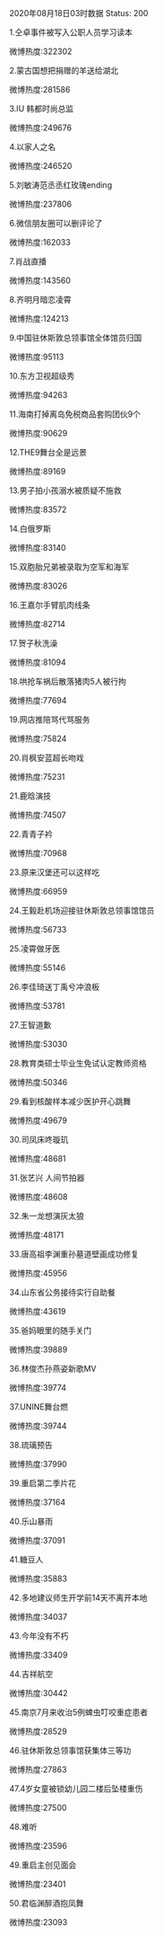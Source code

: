 2020年08月18日03时数据
Status: 200

1.仝卓事件被写入公职人员学习读本

微博热度:322302

2.蒙古国想把捐赠的羊送给湖北

微博热度:281586

3.IU 韩都时尚总监

微博热度:249676

4.以家人之名

微博热度:246520

5.刘敏涛范丞丞红玫瑰ending

微博热度:237806

6.微信朋友圈可以删评论了

微博热度:162033

7.肖战直播

微博热度:143560

8.齐明月暗恋凌霄

微博热度:124213

9.中国驻休斯敦总领事馆全体馆员归国

微博热度:95113

10.东方卫视超级秀

微博热度:94263

11.海南打掉离岛免税商品套购团伙9个

微博热度:90629

12.THE9舞台全是远景

微博热度:89169

13.男子拍小孩溺水被质疑不施救

微博热度:83572

14.白俄罗斯

微博热度:83140

15.双胞胎兄弟被录取为空军和海军

微博热度:83026

16.王嘉尔手臂肌肉线条

微博热度:82714

17.贺子秋洗澡

微博热度:81094

18.哄抢车祸后散落猪肉5人被行拘

微博热度:77694

19.网店推陪骂代骂服务

微博热度:75824

20.肖枫安蓝超长吻戏

微博热度:75231

21.鹿晗演技

微博热度:74507

22.青青子衿

微博热度:70968

23.原来汉堡还可以这样吃

微博热度:66959

24.王毅赴机场迎接驻休斯敦总领事馆馆员

微博热度:56733

25.凌霄做牙医

微博热度:55146

26.李佳琦送丁禹兮冲浪板

微博热度:53781

27.王智道歉

微博热度:53030

28.教育类硕士毕业生免试认定教师资格

微博热度:50346

29.看到核酸样本减少医护开心跳舞

微博热度:49679

30.司凤床咚璇玑

微博热度:48681

31.张艺兴 人间节拍器

微博热度:48608

32.朱一龙想演灰太狼

微博热度:48171

33.唐高祖李渊重孙墓道壁画成功修复

微博热度:45956

34.山东省公务接待实行自助餐

微博热度:43619

35.爸妈眼里的随手关门

微博热度:39889

36.林俊杰孙燕姿新歌MV

微博热度:39774

37.UNINE舞台燃

微博热度:39744

38.琉璃预告

微博热度:37990

39.重启第二季片花

微博热度:37164

40.乐山暴雨

微博热度:37091

41.糖豆人

微博热度:35883

42.多地建议师生开学前14天不离开本地

微博热度:34037

43.今年没有不朽

微博热度:33409

44.吉祥航空

微博热度:30442

45.南京7月来收治5例蜱虫叮咬重症患者

微博热度:28529

46.驻休斯敦总领事馆获集体三等功

微博热度:27863

47.4岁女童被锁幼儿园二楼后坠楼重伤

微博热度:27500

48.难听

微博热度:23596

49.重启主创见面会

微博热度:23401

50.君临渊醉酒抱凤舞

微博热度:23093

